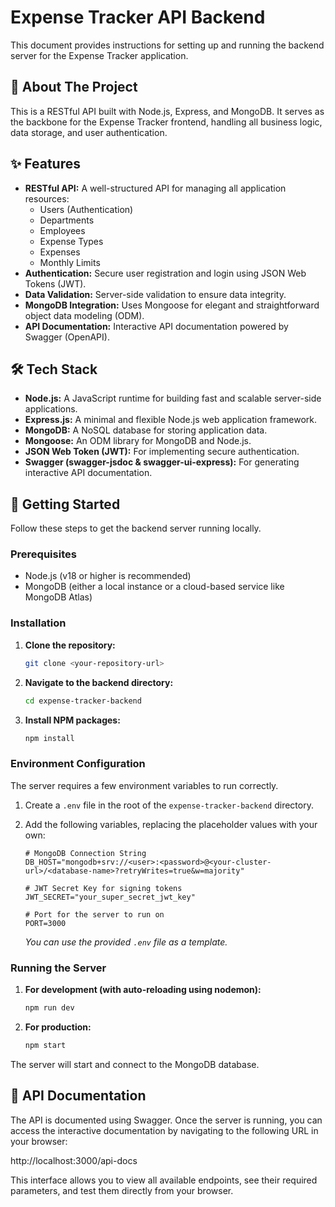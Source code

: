 # Expense Tracker API Backend

This document provides instructions for setting up and running the backend server for the Expense Tracker application.

## 📜 About The Project

This is a RESTful API built with Node.js, Express, and MongoDB. It serves as the backbone for the Expense Tracker frontend, handling all business logic, data storage, and user authentication.

## ✨ Features

* **RESTful API:** A well-structured API for managing all application resources:
    * Users (Authentication)
    * Departments
    * Employees
    * Expense Types
    * Expenses
    * Monthly Limits
* **Authentication:** Secure user registration and login using JSON Web Tokens (JWT).
* **Data Validation:** Server-side validation to ensure data integrity.
* **MongoDB Integration:** Uses Mongoose for elegant and straightforward object data modeling (ODM).
* **API Documentation:** Interactive API documentation powered by Swagger (OpenAPI).

## 🛠️ Tech Stack

* **Node.js:** A JavaScript runtime for building fast and scalable server-side applications.
* **Express.js:** A minimal and flexible Node.js web application framework.
* **MongoDB:** A NoSQL database for storing application data.
* **Mongoose:** An ODM library for MongoDB and Node.js.
* **JSON Web Token (JWT):** For implementing secure authentication.
* **Swagger (swagger-jsdoc & swagger-ui-express):** For generating interactive API documentation.

## 🚀 Getting Started

Follow these steps to get the backend server running locally.

### Prerequisites

* Node.js (v18 or higher is recommended)
* MongoDB (either a local instance or a cloud-based service like MongoDB Atlas)

### Installation

1.  **Clone the repository:**
    ```bash
    git clone <your-repository-url>
    ```
2.  **Navigate to the backend directory:**
    ```bash
    cd expense-tracker-backend
    ```
3.  **Install NPM packages:**
    ```bash
    npm install
    ```

### Environment Configuration

The server requires a few environment variables to run correctly.

1.  Create a `.env` file in the root of the `expense-tracker-backend` directory.
2.  Add the following variables, replacing the placeholder values with your own:

    ```env
    # MongoDB Connection String
    DB_HOST="mongodb+srv://<user>:<password>@<your-cluster-url>/<database-name>?retryWrites=true&w=majority"

    # JWT Secret Key for signing tokens
    JWT_SECRET="your_super_secret_jwt_key"

    # Port for the server to run on
    PORT=3000
    ```
    _You can use the provided `.env` file as a template._

### Running the Server

1.  **For development (with auto-reloading using nodemon):**
    ```bash
    npm run dev
    ```
2.  **For production:**
    ```bash
    npm start
    ```
The server will start and connect to the MongoDB database.

## 📄 API Documentation

The API is documented using Swagger. Once the server is running, you can access the interactive documentation by navigating to the following URL in your browser:

http://localhost:3000/api-docs

This interface allows you to view all available endpoints, see their required parameters, and test them directly from your browser.